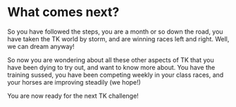 # What comes next?

So you have followed the steps, you are a month or so down the road, you have taken the TK world by storm, and are winning races left and right. Well, we can dream anyway!

So now you are wondering about all these other aspects of TK that you have been dying to try out, and want to know more about. You have the training sussed, you have been competing weekly in your class races, and your horses are improving steadily (we hope!)

You are now ready for the next TK challenge!
